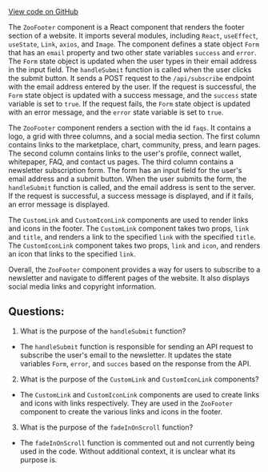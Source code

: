 [View code on GitHub](zoo-labs/zoo/blob/master/core/src/pages/home/ZooFooter.tsx)

The `ZooFooter` component is a React component that renders the footer section of a website. It imports several modules, including `React`, `useEffect`, `useState`, `Link`, `axios`, and `Image`. The component defines a state object `Form` that has an `email` property and two other state variables `success` and `error`. The `Form` state object is updated when the user types in their email address in the input field. The `handleSubmit` function is called when the user clicks the submit button. It sends a POST request to the `/api/subscribe` endpoint with the email address entered by the user. If the request is successful, the `Form` state object is updated with a success message, and the `success` state variable is set to `true`. If the request fails, the `Form` state object is updated with an error message, and the `error` state variable is set to `true`.

The `ZooFooter` component renders a section with the id `faqs`. It contains a logo, a grid with three columns, and a social media section. The first column contains links to the marketplace, chart, community, press, and learn pages. The second column contains links to the user's profile, connect wallet, whitepaper, FAQ, and contact us pages. The third column contains a newsletter subscription form. The form has an input field for the user's email address and a submit button. When the user submits the form, the `handleSubmit` function is called, and the email address is sent to the server. If the request is successful, a success message is displayed, and if it fails, an error message is displayed.

The `CustomLink` and `CustomIconLink` components are used to render links and icons in the footer. The `CustomLink` component takes two props, `link` and `title`, and renders a link to the specified `link` with the specified `title`. The `CustomIconLink` component takes two props, `link` and `icon`, and renders an icon that links to the specified `link`.

Overall, the `ZooFooter` component provides a way for users to subscribe to a newsletter and navigate to different pages of the website. It also displays social media links and copyright information.
## Questions: 
 1. What is the purpose of the `handleSubmit` function?
- The `handleSubmit` function is responsible for sending an API request to subscribe the user's email to the newsletter. It updates the state variables `Form`, `error`, and `succes` based on the response from the API.

2. What is the purpose of the `CustomLink` and `CustomIconLink` components?
- The `CustomLink` and `CustomIconLink` components are used to create links and icons with links respectively. They are used in the `ZooFooter` component to create the various links and icons in the footer.

3. What is the purpose of the `fadeInOnScroll` function?
- The `fadeInOnScroll` function is commented out and not currently being used in the code. Without additional context, it is unclear what its purpose is.